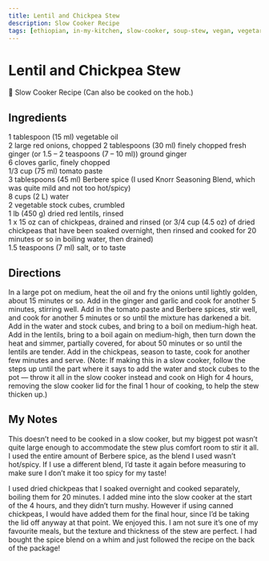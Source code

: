 ```yaml
---
title: Lentil and Chickpea Stew
description: Slow Cooker Recipe
tags: [ethiopian, in-my-kitchen, slow-cooker, soup-stew, vegan, vegetarian]
---
```


# Lentil and Chickpea Stew

🍲 Slow Cooker Recipe
(Can also be cooked on the hob.)

## Ingredients
1 tablespoon (15 ml) vegetable oil  
2 large red onions, chopped
2 tablespoons (30 ml) finely chopped fresh ginger (or 1.5 – 2 teaspoons (7 – 10 ml)) ground ginger  
6 cloves garlic, finely chopped  
1/3 cup (75 ml) tomato paste  
3 tablespoons (45 ml) Berbere spice (I used Knorr Seasoning Blend, which was quite mild and not too hot/spicy)  
8 cups (2 L) water  
2 vegetable stock cubes, crumbled  
1 lb (450 g) dried red lentils, rinsed  
1 x 15 oz can of chickpeas, drained and rinsed (or 3/4 cup (4.5 oz) of dried chickpeas that have been soaked overnight, then rinsed and cooked for 20 minutes or so in boiling water, then drained)  
1.5 teaspoons (7 ml) salt, or to taste

## Directions
In a large pot on medium, heat the oil and fry the onions until lightly golden, about 15 minutes or so. Add in the ginger and garlic and cook for another 5 minutes, stirring well.
Add in the tomato paste and Berbere spices, stir well, and cook for another 5 minutes or so until the mixture has darkened a bit. Add in the water and stock cubes, and bring to a boil on medium-high heat. Add in the lentils, bring to a boil again on medium-high, then turn down the heat and simmer, partially covered, for about 50 minutes or so until the lentils are tender. Add in the chickpeas, season to taste, cook for another few minutes and serve.
(Note: If making this in a slow cooker, follow the steps up until the part where it says to add the water and stock cubes to the pot — throw it all in the slow cooker instead and cook on High for 4 hours, removing the slow cooker lid for the final 1 hour of cooking, to help the stew thicken up.)

## My Notes
This doesn’t need to be cooked in a slow cooker, but my biggest pot wasn’t quite large enough to accommodate the stew plus comfort room to stir it all. I used the entire amount of Berbere spice, as the blend I used wasn’t hot/spicy. If I use a different blend, I’d taste it again before measuring to make sure I don’t make it too spicy for my taste!

I used dried chickpeas that I soaked overnight and cooked separately, boiling them for 20 minutes. I added mine into the slow cooker at the start of the 4 hours, and they didn’t turn mushy. However if using canned chickpeas, I would have added them for the final hour, since I’d be taking the lid off anyway at that point.
We enjoyed this. I am not sure it’s one of my favourite meals, but the texture and thickness of the stew are perfect. I had bought the spice blend on a whim and just followed the recipe on the back of the package!